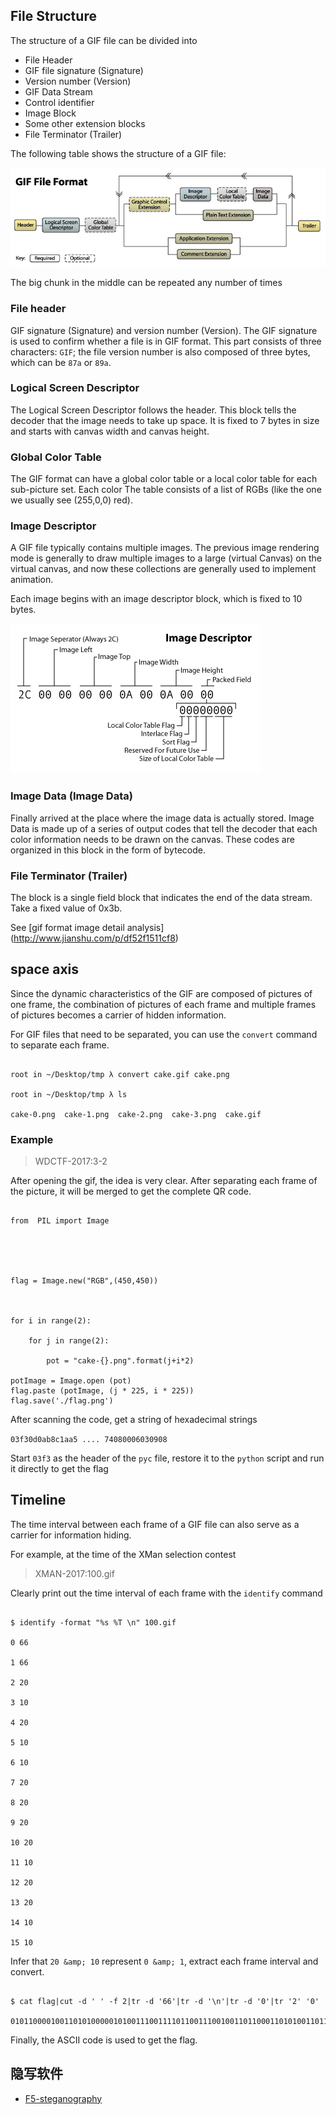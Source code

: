## File Structure


The structure of a GIF file can be divided into


- File Header
- GIF file signature (Signature)
- Version number (Version)
- GIF Data Stream
- Control identifier
- Image Block
- Some other extension blocks
- File Terminator (Trailer)


The following table shows the structure of a GIF file:


![](./figure/gif.png)



The big chunk in the middle can be repeated any number of times


### File header


GIF signature (Signature) and version number (Version). The GIF signature is used to confirm whether a file is in GIF format. This part consists of three characters: `GIF`; the file version number is also composed of three bytes, which can be `87a` or `89a`.


### Logical Screen Descriptor


The Logical Screen Descriptor follows the header. This block tells the decoder that the image needs to take up space. It is fixed to 7 bytes in size and starts with canvas width and canvas height.


### Global Color Table


The GIF format can have a global color table or a local color table for each sub-picture set. Each color
The table consists of a list of RGBs (like the one we usually see (255,0,0) red).


### Image Descriptor


A GIF file typically contains multiple images. The previous image rendering mode is generally to draw multiple images to a large (virtual
Canvas) on the virtual canvas, and now these collections are generally used to implement animation.


Each image begins with an image descriptor block, which is fixed to 10 bytes.


![](./figure/imagesdescription.png)



### Image Data (Image Data)


Finally arrived at the place where the image data is actually stored. Image Data is made up of a series of output codes that tell the decoder that each color information needs to be drawn on the canvas. These codes are organized in this block in the form of bytecode.


### File Terminator (Trailer)


The block is a single field block that indicates the end of the data stream. Take a fixed value of 0x3b.


See [gif format image detail analysis] (http://www.jianshu.com/p/df52f1511cf8)


## space axis


Since the dynamic characteristics of the GIF are composed of pictures of one frame, the combination of pictures of each frame and multiple frames of pictures becomes a carrier of hidden information.


For GIF files that need to be separated, you can use the `convert` command to separate each frame.


``` sourceCode shell

root in ~/Desktop/tmp λ convert cake.gif cake.png

root in ~/Desktop/tmp λ ls

cake-0.png  cake-1.png  cake-2.png  cake-3.png  cake.gif

```



### Example


> WDCTF-2017:3-2



After opening the gif, the idea is very clear. After separating each frame of the picture, it will be merged to get the complete QR code.


``` sourceCode python

from  PIL import Image





flag = Image.new("RGB",(450,450))



for i in range(2):

    for j in range(2):

        pot = "cake-{}.png".format(j+i*2)

potImage = Image.open (pot)
flag.paste (potImage, (j * 225, i * 225))
flag.save('./flag.png')

```



After scanning the code, get a string of hexadecimal strings


`03f30d0ab8c1aa5 .... 74080006030908`


Start `03f3` as the header of the `pyc` file, restore it to the `python` script and run it directly to get the flag


## Timeline


The time interval between each frame of a GIF file can also serve as a carrier for information hiding.


For example, at the time of the XMan selection contest


> XMAN-2017:100.gif



Clearly print out the time interval of each frame with the `identify` command


```shell

$ identify -format "%s %T \n" 100.gif

0 66

1 66

2 20

3 10

4 20

5 10

6 10

7 20

8 20

9 20

10 20

11 10

12 20

13 20

14 10

15 10

```



Infer that `20 &amp; 10` represent `0 &amp; 1`, extract each frame interval and convert.


```shell

$ cat flag|cut -d ' ' -f 2|tr -d '66'|tr -d '\n'|tr -d '0'|tr '2' '0'

0101100001001101010000010100111001111011001110010011011000110101001101110011010101100010011001010110010101100100001101000110010001100101011000010011000100111000011001000110010101100100001101000011011100110011001101010011011000110100001100110110000101100101011000110110011001100001001100110011010101111101#

```



Finally, the ASCII code is used to get the flag.

## 隐写软件


- [F5-steganography](https://github.com/matthewgao/F5-steganography)

